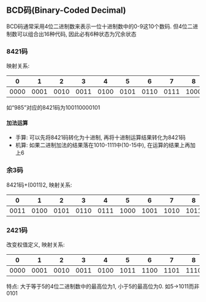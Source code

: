 ## BCD码(Binary-Coded Decimal)

BCD码通常采用4位二进制数来表示一位十进制数中的0-9这10个数码. 但4位二进制数可以组合出16种代码, 因此必有6种状态为冗余状态

### 8421码

映射关系:

| 0    | 1    | 2    | 3    | 4    | 5    | 6    | 7    | 8    | 9    |
| ---- | ---- | ---- | ---- | ---- | ---- | ---- | ---- | ---- | ---- |
| 0000 | 0001 | 0010 | 0011 | 0100 | 0101 | 0110 | 0111 | 1000 | 1001 |

如“985”对应的8421码为100110000101

#### 加法运算

- 手算: 可以先将8421码转化为十进制, 再将十进制运算结果转化为8421码
- 机算: 如果二进制加法的结果落在1010-1111中(10-15中), 在运算的结果上再加上6

### 余3码

8421码+(0011)2, 映射关系:

| 0    | 1    | 2    | 3    | 4    | 5    | 6    | 7    | 8    | 9    |
| ---- | ---- | ---- | ---- | ---- | ---- | ---- | ---- | ---- | ---- |
| 0011 | 0100 | 0101 | 0110 | 0111 | 1000 | 1001 | 1010 | 1011 | 1100 |


### 2421码

改变权值定义, 映射关系:

| 0    | 1    | 2    | 3    | 4    | 5    | 6    | 7    | 8    | 9    |
| ---- | ---- | ---- | ---- | ---- | ---- | ---- | ---- | ---- | ---- |
| 0000 | 0001 | 0010 | 0011 | 0100 | 1011 | 1100 | 1101 | 1110 | 1111 |

特点: 大于等于5的4位二进制数中的最高位为1, 小于5的最高位为0. 如5->1011而非0101